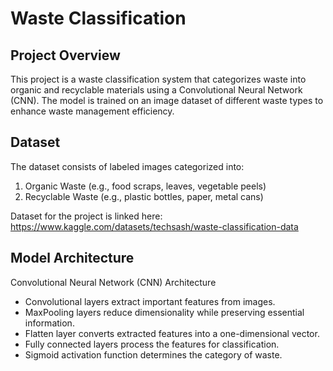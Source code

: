 # Waste Classification
## Project Overview
This project is a waste classification system that categorizes waste into organic and recyclable materials using a Convolutional Neural Network (CNN). The model is trained on an image dataset of different waste types to enhance waste management efficiency.
## Dataset
The dataset consists of labeled images categorized into:  
1. Organic Waste (e.g., food scraps, leaves, vegetable peels)    
2. Recyclable Waste (e.g., plastic bottles, paper, metal cans)
  
Dataset for the project is linked here: https://www.kaggle.com/datasets/techsash/waste-classification-data  
## Model Architecture
Convolutional Neural Network (CNN) Architecture
- Convolutional layers extract important features from images.
- MaxPooling layers reduce dimensionality while preserving essential information.
- Flatten layer converts extracted features into a one-dimensional vector.
- Fully connected layers process the features for classification.
- Sigmoid activation function determines the category of waste.


